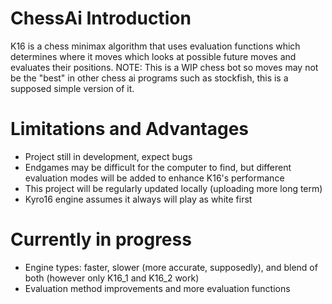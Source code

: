 # ChessAi Introduction
K16 is a chess minimax algorithm that uses evaluation functions which determines where it moves which looks at possible future moves and evaluates their positions.
NOTE: This is a WIP chess bot so moves may not be the "best" in other chess ai programs such as stockfish, this is a supposed simple version of it.

# Limitations and Advantages

- Project still in development, expect bugs
- Endgames may be difficult for the computer to find, but different evaluation modes will be added to enhance K16's performance
- This project will be regularly updated locally (uploading more long term)
- Kyro16 engine assumes it always will play as white first

# Currently in progress

- Engine types: faster, slower (more accurate, supposedly), and blend of both (however only K16_1 and K16_2 work)
- Evaluation method improvements and more evaluation functions

